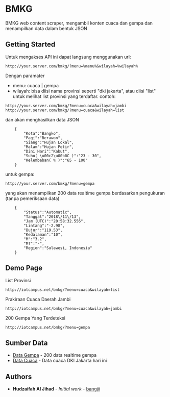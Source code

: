 # BMKG

BMKG web content scraper, mengambil konten cuaca dan gempa dan menampilkan data dalam bentuk JSON

## Getting Started

Untuk mengakses API ini dapat langsung menggunakan url:

```
http://your.server.com/bmkg/?menu=%menu%&wilayah=%wilayah%
```

Dengan paramater 
* menu: cuaca | gempa
* wilayah: bisa diisi nama provinsi seperti "dki jakarta", atau diisi "list" untuk melihat list provinsi yang terdaftar.
contoh:

```
http://your.server.com/bmkg/?menu=cuaca&wilayah=jambi
http://your.server.com/bmkg/?menu=cuaca&wilayah=list
```

dan akan menghasilkan data JSON

```
	{
		"Kota":"Bangko",
		"Pagi":"Berawan",
		"Siang":"Hujan Lokal",
		"Malam":"Hujan Petir",
		"Dini Hari":"Kabut",
		"Suhu( \u00c2\u00b0C )":"23 - 30",
		"Kelembaban( % )":"65 - 100"
	}
```
untuk gempa:

```
http://your.server.com/bmkg/?menu=gempa
```

yang akan menampilkan 200 data realtime gempa berdasarkan pengukuran (tanpa pemeriksaan data)

```
	{
		"Status":"Automatic",
		"Tanggal":"2018\/11\/13",
		"Jam (UTC)":"20:58:32.556",
		"Lintang":"-2.98",
		"Bujur":"119.53",
		"Kedalaman":"10",
		"M":"3.2",
		"MT":"-",
		"Region":"Sulawesi, Indonesia"
	}
```
## Demo Page

List Provinsi
```
http://iotcampus.net/bmkg/?menu=cuaca&wilayah=list
```
Prakiraan Cuaca Daerah Jambi
```
http://iotcampus.net/bmkg/?menu=cuaca&wilayah=jambi
```
200 Gempa Yang Terdeteksi
```
http://iotcampus.net/bmkg/?menu=gempa
```

## Sumber Data

* [Data Gempa](https://inatews.bmkg.go.id/light/?act=realtimeev) - 200 data realtime gempa
* [Data Cuaca](https://www.bmkg.go.id/cuaca/prakiraan-cuaca-indonesia.bmkg?Prov=07&NamaProv=DKI%20Jakarta) - Data cuaca DKI Jakarta hari ini

## Authors

* **Hudzaifah Al Jihad** - *Initial work* - [bangjii](https://github.com/bangjii)

